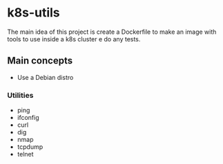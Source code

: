 # k8s-utils
The main idea of this project is create a Dockerfile to make an image with tools to use inside a k8s cluster e do any tests.

## Main concepts

* Use a Debian distro

### Utilities

* ping
* ifconfig
* curl
* dig
* nmap
* tcpdump
* telnet

